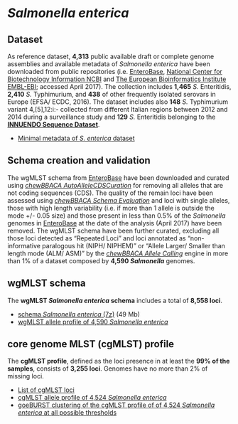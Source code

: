 
# *Salmonella enterica*

## Dataset
As reference dataset, **4,313** public available draft or complete genome assemblies and available metadata of *Salmonella enterica* have been downloaded from public repositories (i.e. [EnteroBase](https://enterobase.warwick.ac.uk/), [National Center for Biotechnology Information NCBI](https://www.ncbi.nlm.nih.gov/) and [The European Bioinformatics Institute EMBL-EBI](https://www.ebi.ac.uk/); accessed April 2017). The collection includes **1,465** *S.* Enteritidis, **2,410** *S.* Typhimurium, and **438** of other frequently isolated serovars in Europe (EFSA/ ECDC, 2016). The dataset includes also **148** *S.* Typhimurium variant 4,[5],12:i:- collected from different Italian regions between 2012 and 2014 during a surveillance study and  **129** *S.* Enteritidis belonging to the **[INNUENDO Sequence Dataset](https://docs.google.com/viewer?a=v&pid=sites&srcid=ZGVmYXVsdGRvbWFpbnxpbm51ZW5kb2NvbnxneDo2YmYyOGU0MjE4ZGJiMmQ0)**.

* [Minimal metadata of *S. enterica* dataset](https://drive.google.com/open?id=1-IDEcxavmoc-QLfcNoGuup7Ru-zjR1Qo) 

## Schema creation and validation
The wgMLST schema from [EnteroBase](https://enterobase.warwick.ac.uk/species/senterica/download_data) have been downloaded and curated using [*chewBBACA AutoAlleleCDSCuration*](https://github.com/B-UMMI/chewBBACA/wiki/1.-Schema-Creation) for removing all alleles that are not coding sequences (CDS). The quality of the remain loci have been assessed using [*chewBBACA Schema Evaluation*](https://github.com/B-UMMI/chewBBACA/wiki/1.-Schema-Creation) and loci with single alleles, those with high length variability (i.e. if more than 1 allele is outside the mode +/- 0.05 size) and those present in less than 0.5% of the *Salmonella* genomes in [EnteroBase](https://enterobase.warwick.ac.uk/species/index/senterica) at the date of the analysis (April 2017) have been removed. The wgMLST schema have been further curated, excluding all those loci detected as “Repeated Loci” and loci annotated as “non-informative paralogous hit (NIPH/ NIPHEM)” or “Allele Larger/ Smaller than length mode (ALM/ ASM)” by the [*chewBBACA Allele Calling*](https://github.com/B-UMMI/chewBBACA/wiki/2.-Allele-Calling) engine in more than 1% of a dataset composed by **4,590 *Salmonella*** genomes.

## wgMLST schema
The **wgMLST *Salmonella enterica* schema** includes a total of **8,558 loci**. 

* [schema *Salmonella enterica* (7z)](https://drive.google.com/open?id=1O5tUJNHh55dN9wjWu7_S5-jfeMG2NQIQ) (49 Mb)
* [wgMLST allele profile of 4,590 *Salmonella enterica*](https://drive.google.com/file/d/1rk8R-O6uwAWdXkbxxZkUzP07mdMnvf3p/view?usp=sharing)

## core genome MLST (cgMLST) profile
The **cgMLST profile**, defined as the loci presence in at least the **99% of the samples**, consists of **3,255 loci**. Genomes have no more than 2% of missing loci.

* [List of cgMLST loci](https://drive.google.com/file/d/1mKNWqnMzHeYN1ZA3R_d3YiHlLFQc1eq-/view?usp=sharing)
* [cgMLST allele profile of 4,524 *Salmonella enterica*](https://drive.google.com/file/d/1UL4vtShHA6DLW-71R1MkAQUMmx9gH6EO/view?usp=sharing)
* [goeBURST clustering of the cgMLST profile of of 4,524 *Salmonella enterica* at all possible thresholds](https://drive.google.com/file/d/1qxKFhfq2b7YmXDY7NyxxFOv9yLm8Beku/view?usp=sharing)
